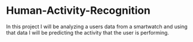 # Human-Activity-Recognition
In this project I will be analyzing a users data from a smartwatch and using that data I will be predicting the activity that the user is performing.
